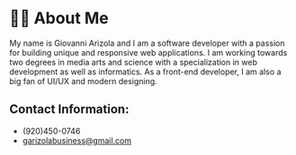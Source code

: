 # 👨‍💻 About Me

My name is Giovanni Arizola and I am a software developer with a passion for building unique and responsive web applications. I am working towards two degrees in media arts and science with a specialization in web development as well as informatics. As a front-end developer, I am also a big fan of UI/UX and modern designing.

## **Contact Information:**

- (920)450-0746
- garizolabusiness@gmail.com
